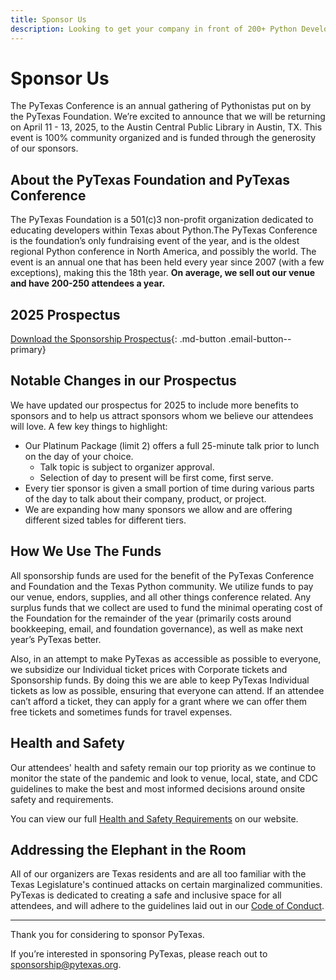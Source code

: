 ```yaml
---
title: Sponsor Us
description: Looking to get your company in front of 200+ Python Developers? Sponsor us today!
---
```

# Sponsor Us

The PyTexas Conference is an annual gathering of Pythonistas put on by the PyTexas Foundation. We’re excited to announce
that we will be returning on April 11 - 13, 2025, to the Austin Central Public Library in Austin, TX. This event is 100%
community organized and is funded through the generosity of our sponsors.

## About the PyTexas Foundation and PyTexas Conference

The PyTexas Foundation is a 501(c)3 non-profit organization dedicated to educating
developers within Texas about Python.The PyTexas Conference is the foundation’s only fundraising event of the year, and is the oldest regional Python conference in 
North America, and possibly the world. The event is an annual one that has been
held every year since 2007 (with a few exceptions), making this the 18th year. 
**On average, we sell out our venue and have 200-250 attendees a year.**

## 2025 Prospectus

[Download the Sponsorship Prospectus](https://drive.google.com/file/d/1q1txXEPwDC79wNBa8x7SkQsbnjviCfAj/view?usp=sharing){: .md-button .email-button--primary}

## Notable Changes in our Prospectus

We have updated our prospectus for 2025 to include more benefits to sponsors and
to help us attract sponsors whom we believe our attendees will love. A few key 
things to highlight:

* Our Platinum Package (limit 2) offers a full 25-minute talk prior to lunch on the
day of your choice.
    * Talk topic is subject to organizer approval.
    * Selection of day to present will be first come, first serve.
* Every tier sponsor is given a small portion of time during various parts of
the day to talk about their company, product, or project.
* We are expanding how many sponsors we allow and are offering different sized tables for different tiers.

## How We Use The Funds

All sponsorship funds are used for the benefit of the PyTexas Conference and
Foundation and the Texas Python community. We utilize funds to pay our venue, 
endors, supplies, and all other things conference related. Any surplus funds that we
collect are used to fund the minimal operating cost of the Foundation for the
remainder of the year (primarily costs around bookkeeping, email, and foundation
governance), as well as make next year’s PyTexas better.

Also, in an attempt to make PyTexas as accessible as possible to everyone, we 
subsidize our Individual ticket prices with Corporate tickets and Sponsorship 
funds. By doing this we are able to keep PyTexas Individual tickets as low as
possible, ensuring that everyone can attend. If an attendee can’t afford a ticket,
they can apply for a grant where we can offer them free tickets and sometimes 
funds for travel expenses.

## Health and Safety

Our attendees' health and safety remain our top priority as we continue to monitor
the state of the pandemic and look to venue, local, state, and CDC guidelines to
make the best and most informed decisions around onsite safety and requirements.


You can view our full [Health and Safety Requirements](../../attend#2025-health-and-safety-guidelines) on our website.

## Addressing the Elephant in the Room

All of our organizers are Texas residents and are all too familiar with the Texas 
Legislature's continued attacks on certain marginalized communities. PyTexas is
dedicated to creating a safe and inclusive space for all attendees, and will adhere
to the guidelines laid out in our [Code of Conduct](../../about#code-of-conduct).

---

Thank you for considering to sponsor PyTexas.

If you’re interested in sponsoring PyTexas, please reach out to 
[sponsorship@pytexas.org](mailto:sponsorship@pytexas.org). 
